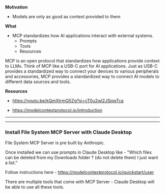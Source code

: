 **Motivation**

- Models are only as good as context provided to them 

**What**
- MCP standardizes how AI applications interact with external systems.
    - Prompts
    - Tools
    - Resources

MCP is an open protocol that standardizes how applications provide context to LLMs. Think of MCP like a USB-C port for AI applications. 
Just as USB-C provides a standardized way to connect your devices to various peripherals and accessories, MCP provides a standardized way 
to connect AI models to different data sources and tools.




**Resources**
- https://youtu.be/kQmXtrmQ5Zg?si=cT0u2wl2JSiqqTca

- https://modelcontextprotocol.io/introduction


---
---


### Install File System MCP Server with Claude Desktop 

File System MCP Server is pre built by Anthropic. 

Once installed we can use prompts in Claude Desktop like - "Which files can be deleted from my Downloads folder ? (do not delete them) I just want a list." 

Follow instructions here - https://modelcontextprotocol.io/quickstart/user

There are multiple tools that come with MCP Server - Claude Desktop will be able to use all these tools.